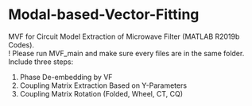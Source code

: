# Modal-based-Vector-Fitting
MVF for Circuit Model Extraction of Microwave Filter (MATLAB R2019b Codes).  
! Please run MVF_main and make sure every files are in the same folder.  
Include three steps: 
1. Phase De-embedding by VF
2. Coupling Matrix Extraction Based on Y-Parameters
3. Coupling Matrix Rotation (Folded, Wheel, CT, CQ)  
